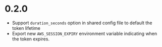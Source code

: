 0.2.0
=====

* Support `duration_seconds` option in shared config file to default the token lifetime
* Export new `AWS_SESSION_EXPIRY` environment variable indicating when the token expires.

